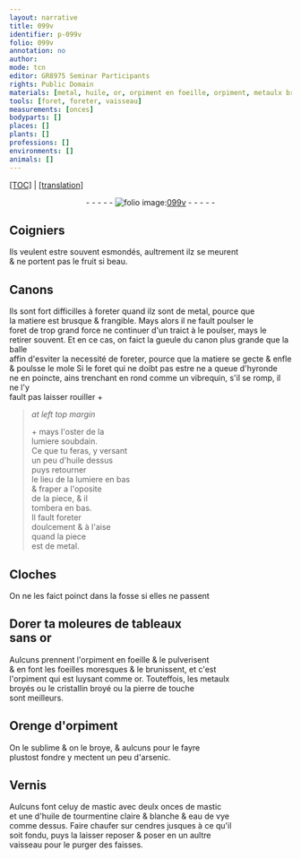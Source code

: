 ```yaml
---
layout: narrative
title: 099v
identifier: p-099v
folio: 099v
annotation: no
author:
mode: tcn
editor: GR8975 Seminar Participants
rights: Public Domain
materials: [metal, huile, or, orpiment en foeille, orpiment, metaulx broyés, cristallin broyé, pierre de touche, arsenic, Vernis, mastic, huile de tourmentine claire & blanche, eau de vye, cendres]
tools: [foret, foreter, vaisseau]
measurements: [onces]
bodyparts: []
places: []
plants: []
professions: []
environments: []
animals: []
---
```


 <p><a href="{{ site.baseurl }}/normalized/">[TOC]</a> | <a href="{{ site.baseurl }}/texts/p-099v_tl/" target="_blank">[translation]</a></p><div class="folio" align="center">- - - - - <a href="http://gallica.bnf.fr/ark:/12148/btv1b10500001g/f204.image
" target="_blank"><img src="https://cu-mkp.github.io/2017-workshop-edition/assets/photo-icon.png" alt="folio image: " style="display:inline-block; margin-bottom:-3px;"/>099v</a> - - - - - </div>  
  

## Coigniers

 
Ils veulent estre souvent esmondés, aultrem<span class="exp">ent</span> ilz se meurent<br/> & ne portent pas le fruit si beau.
 
 
  

## Canons

 
Ils sont fort difficilles à foreter quand ilz sont de <span class="m">metal</span>, pource que<br/> la matiere est brusque & frangible. Mays alors il ne fault poulser le<br/> <span class="tl">foret</span> de trop grand force ne continuer d'un traict à le poulser, mays le<br/> retirer souvent. Et en ce cas, on faict la gueule du canon plus grande que la balle<br/> affin d'esviter la necessité de <span class="tl">foreter</span>, pource que la matiere se gecte & enfle<br/> & poulsse le mole Si le <span class="tl">foret</span> qui ne doibt pas estre ne a queue d'hyronde<br/> ne en poincte, ains trenchant en rond co<span class="exp">mm</span>e un vibrequin, s'il se romp, il ne l'y<br/> fault pas laisser rouiller \+
 
> *at left top margin*
> 
> 
>   \+ mays l'oster de la<br/> lumiere soubdain.<br/> Ce que tu feras, y versant<br/> un peu d'<span class="m">huile</span> dessus<br/> puys retourner<br/> le lieu de la lumiere en bas<br/> & fraper a l'oposite<br/> de la piece, & il<br/> tombera en bas.<br/> Il fault <span class="tl">foreter</span><br/> doulcem<span class="exp">ent</span> & à l'aise<br/> quand la piece<br/> est de <span class="m">metal</span>.
 
 
  

## Cloches

 
On ne les faict poinct dans la fosse si elles ne passent
 
 
  

## Dorer <span class="del">ta</span> moleures de tableaux <br/> sans <span class="m">or</span>

 
Aulcuns prennent l'<span class="m">orpiment en foeille</span> & le pulverisent<br/> & en font les foeilles moresques & le brunissent, et c'est<br/> l'<span class="m">orpiment</span> qui est luysant co<span class="exp">mm</span>e <span class="m">or</span>. Touteffois, les <span class="m">metaulx<br/> broyés</span> ou le <span class="m">cristallin broyé</span> ou la <span class="m">pierre de touche</span><br/> sont meilleurs.
 
 
  

## Orenge d'<span class="m">orpiment</span>

 
On le sublime & on le broye, & aulcuns pour le fayre<br/> plustost fondre y mectent un peu d'<span class="m">arsenic</span>.
 
 
  

## <span class="m">Vernis</span>

 
Aulcuns font celuy de <span class="m">mastic</span> avec deulx <span class="ms">onces</span> de <span class="m">mastic</span><br/> et une d'<span class="m">huile de tourmentine claire & blanche</span> & <span class="m">eau de vye</span><br/> co<span class="exp">mm</span>e dessus. Faire chaufer sur <span class="m">cendres</span> jusques à ce qu'il<br/> soit fondu, puys la laisser reposer & poser en un aultre<br/> <span class="tl">vaisseau</span> pour le purger des faisses.
 
 
